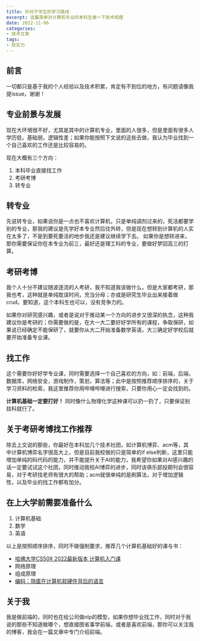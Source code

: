```yaml
---
title: 针对于学生的学习路线
excerpt: 这篇简单对计算机专业的本科生做一下技术梳理
date: 2022-11-06
categories:
- 技术文章
tags:
- 软实力
---
```


## 前言
一切都只是基于我的个人经验以及技术积累，肯定有不到位的地方，有问题请像我提issue，谢谢！

## 专业前景与发展
现在大环境很不好，尤其是其中的计算机专业，里面的人很多，但是里面有很多人学历低，基础弱，逻辑性差；如果你能按照下文说的这些去做，我认为毕业找到一个自己喜欢的工作还是比较容易的。

现在大概有三个方向：
1. 本科毕业直接找工作
2. 考研考博
3. 转专业

## 转专业
先说转专业，如果说你是一点也不喜欢计算机，只是单纯调剂过来的，死活都要学别的专业，那我的建议是先学好本专业然后往外转，但是现在想转到计算机的人实在太多了，不是到要死要活的地步我还是建议继续学下去。
如果你是想转进来，那你需要保证你在本专业为前三，最好还是理工科的专业，要做好梦回高三的打算。

## 考研考博
我个人十分不建议随波逐流的人考研，我不知道我该做什么，但是大家都考研，那我也考，这种就是单纯耽误时间，充当分母；亦或是研究生毕业出来接着做crud，要知道，这个本科生也可以，没有竞争力的。

如果你对研究感兴趣，或者是说对于推动某一个方向的进步又很深的执念，这种我建议你是考研的；你需要做的是，在大一大二要好好学所有的课程，争取保研，如果说已经确定不能保研了，就要你从大二开始准备数学英语，大三确定好学校后就要开始准备专业课。

## 找工作
这个需要你好好学专业课，同时需要选择一个自己喜欢的方向，如：前端，后端，数据库，网络安全，游戏制作，策划，算法等；此中是按照推荐顺序排序的，关于学习资料的检索，我这里推荐你用哔哩哔哩进行搜索，只要你用心一定会找到的。

**计算机基础一定要打好！** 同时像什么物理化学这种课可以扔一扔了，只要保证别挂科就行了。

## 关于考研考博找工作推荐
除去上文说的那些，你最好在本科加几个技术社团，如计算机博弈、acm等，其中计算机博弈名字很高大上，但是目前我校做的只是简单的if else判断，这里只能增加单纯的码代码的能力，并不能提升关于AI的能力，我希望你如果对AI感兴趣的话一定要试试这个社团，同时推动我校AI博弈的进步，同时该俱乐部投期刊会很容易，对于考研找老师有很大的帮助；acm就很单纯的是刷算法，对于增加逻辑性，以及毕业的找工作都有加分。

## 在上大学前需要准备什么
1. 计算机基础
2. 数学
3. 英语

以上是按照顺序排序，同时不做强制要求，推荐几个计算机基础好的课与书：
- [哈佛大学CS50X 2022最新版本 计算机入门课](https://www.bilibili.com/video/BV1ER4y157uA)
- 网络原理
- 组成原理
- [编码：隐匿在计算机软硬件背后的语言](https://awesome-programming-books.github.io/computer-system/%E7%BC%96%E7%A0%81%EF%BC%9A%E9%9A%90%E5%8C%BF%E5%9C%A8%E8%AE%A1%E7%AE%97%E6%9C%BA%E8%BD%AF%E7%A1%AC%E4%BB%B6%E8%83%8C%E5%90%8E%E7%9A%84%E8%AF%AD%E8%A8%80.pdf)

## 关于我
我是做前端的，同时也在给公司做nlp的模型，如果你想毕业找工作，同时对于我说的那些不知道做哪个，想直接图省事学前端，或者是喜欢前端，那你可以关注我的博客，我会在一篇文章中专门介绍前端。


